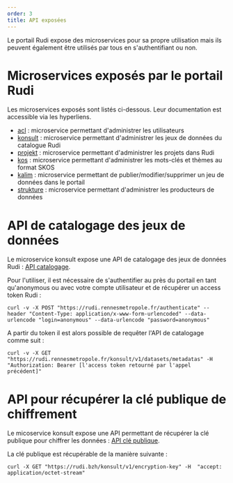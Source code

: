 ```yaml
---
order: 3
title: API exposées
---
```


Le portail Rudi expose des microservices pour sa propre utilisation mais ils peuvent également être utilisés par tous en s'authentifiant ou non.

# Microservices exposés par le portail Rudi

Les microservices exposés sont listés ci-dessous. Leur documentation est accessible via les hyperliens.

* [acl](https://rudi.rennesmetropole.fr/acl/swagger-ui/index.html?configUrl=/acl/v3/api-docs/swagger-config) : microservice permettant d'administrer les utilisateurs
* [konsult](https://rudi.rennesmetropole.fr/konsult/swagger-ui/index.html?configUrl=%2Fkonsult%2Fv3%2Fapi-docs%2Fswagger-config&urls.primaryName=konsult) : microservice permettant d'administrer les jeux de données du catalogue Rudi
* [projekt](https://rudi.rennesmetropole.fr/projekt/swagger-ui/index.html?configUrl=%2Fprojekt%2Fv3%2Fapi-docs%2Fswagger-config&urls.primaryName=projekt) : microservice permettant d'administrer les projets dans Rudi
* [kos](https://rudi.rennesmetropole.fr/kos/swagger-ui/index.html?configUrl=%2Fkos%2Fv3%2Fapi-docs%2Fswagger-config&urls.primaryName=kos) : microservice permettant d'administrer les mots-clés et thèmes au format SKOS
* [kalim](https://rudi.rennesmetropole.fr/kalim/swagger-ui/index.html?configUrl=%2Fkalim%2Fv3%2Fapi-docs%2Fswagger-config&urls.primaryName=kalim) : microservice permettant de publier/modifier/supprimer un jeu de données dans le portail
* [strukture](https://rudi.rennesmetropole.fr/strukture/swagger-ui/index.html?configUrl=%2Fstrukture%2Fv3%2Fapi-docs%2Fswagger-config&urls.primaryName=strukture) : microservice permettant d'administrer les producteurs de données

# API de catalogage des jeux de données
Le microservice konsult expose une API de catalogage des jeux de données Rudi : [API catalogage](https://rudi.rennesmetropole.fr/konsult/swagger-ui/index.html?configUrl=%2Fkonsult%2Fv3%2Fapi-docs%2Fswagger-config&urls.primaryName=konsult#/datasets/searchMetadatas).

Pour l'utiliser, il est nécessaire de s'authentifier au près du portail en tant qu'anonymous ou avec votre compte utilisateur et de récupérer un access token  Rudi :

```
curl -v -X POST "https://rudi.rennesmetropole.fr/authenticate" --header "Content-Type: application/x-www-form-urlencoded" --data-urlencode "login=anonymous" --data-urlencode "password=anonymous"
```

A partir du token il est alors possible de requêter l'API de catalogage comme suit :

```
curl -v -X GET  "https://rudi.rennesmetropole.fr/konsult/v1/datasets/metadatas" -H "Authorization: Bearer [l'access token retourné par l'appel précédent]"
```  

# API pour récupérer la clé publique de chiffrement
Le micoservice konsult expose une API permettant de récupérer la clé publique pour chiffrer les données : [API clé publique](https://rudi.rennesmetropole.fr/konsult/swagger-ui/index.html?configUrl=%2Fkonsult%2Fv3%2Fapi-docs%2Fswagger-config&urls.primaryName=konsult#/encryption-key/getEncryptionKey).

La clé publique est récupérable de la manière suivante :
```
curl -X GET "https://rudi.bzh/konsult/v1/encryption-key" -H  "accept: application/octet-stream"
```  
